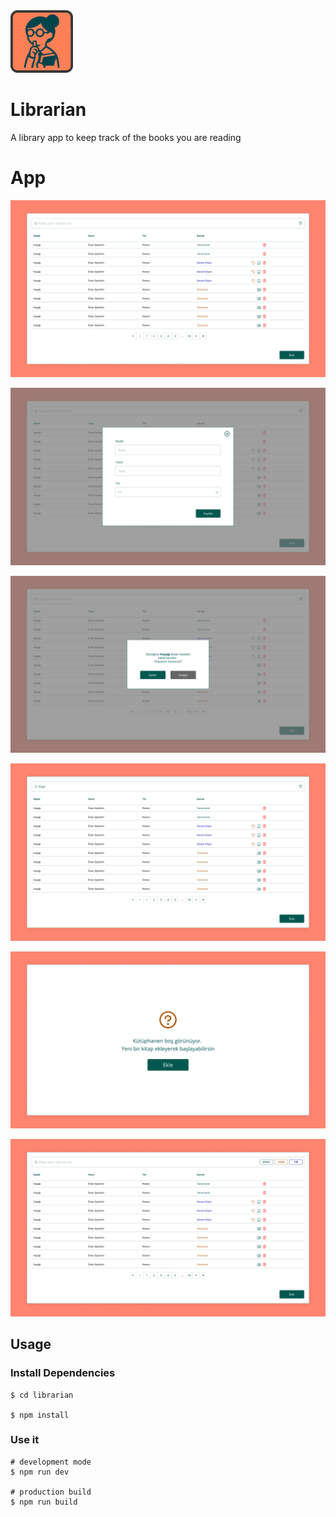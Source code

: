 <img src="renderer/public/images/logo.png" alt="App Icon" width="100" />

# Librarian

A library app to keep track of the books you are reading

# App

<p align="center"><img src="design/homepage.png"></p>
<p align="center"><img src="design/addbook.png"></p>
<p align="center"><img src="design/removebook.png"></p>
<p align="center"><img src="design/search.png"></p>
<p align="center"><img src="design/emptylist.png"></p>
<p align="center"><img src="design/filter.png"></p>

## Usage

### Install Dependencies

```
$ cd librarian

$ npm install
```

### Use it

```
# development mode
$ npm run dev

# production build
$ npm run build
```
